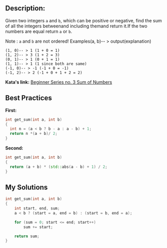 ## Description:

Given two integers `a` and `b`, which can be positive or negative, find the sum of all the integers betweenand including themand return it.If the two numbers are equal return `a` or `b`.

Note : `a` and `b` are not ordered!
Examples(a, b)-- > output(explanation)

    (1, 0)-- > 1 (1 + 0 = 1)
    (1, 2)-- > 3 (1 + 2 = 3)
    (0, 1)-- > 1 (0 + 1 = 1)
    (1, 1)-- > 1 (1 since both are same)
    (-1, 0)-- > -1 (-1 + 0 = -1)
    (-1, 2)-- > 2 (-1 + 0 + 1 + 2 = 2)

**Kata's link:** [Beginner Series no. 3 Sum of Numbers](https://www.codewars.com/kata/55f2b110f61eb01779000053/cpp)

## Best Practices

**First:**
```cpp
int get_sum(int a, int b)
{
  int n = (a < b ? b - a : a - b) + 1;
  return n *(a + b)/ 2;
}
```

**Second:**
```cpp
int get_sum(int a, int b)
{
  return (a + b) * (std::abs(a - b) + 1) / 2;
}
```

## My Solutions
```cpp
int get_sum(int a, int b)
{
    int start, end, sum;
    a < b ? (start = a, end = b) : (start = b, end = a);

    for (sum = 0; start <= end; start++)
        sum += start;

    return sum;
}
```